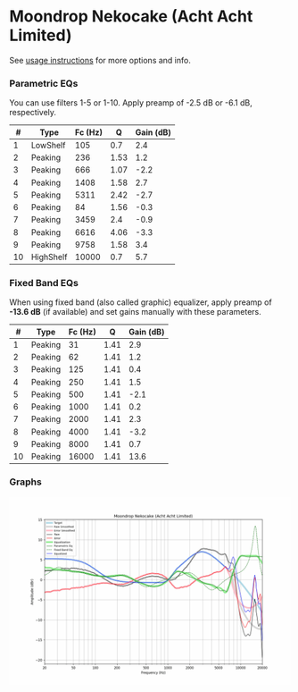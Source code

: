 # Moondrop Nekocake (Acht Acht Limited)
See [usage instructions](https://github.com/jaakkopasanen/AutoEq#usage) for more options and info.

### Parametric EQs
You can use filters 1-5 or 1-10. Apply preamp of -2.5 dB or -6.1 dB, respectively.

|   # | Type      |   Fc (Hz) |    Q |   Gain (dB) |
|-----|-----------|-----------|------|-------------|
|   1 | LowShelf  |       105 | 0.7  |         2.4 |
|   2 | Peaking   |       236 | 1.53 |         1.2 |
|   3 | Peaking   |       666 | 1.07 |        -2.2 |
|   4 | Peaking   |      1408 | 1.58 |         2.7 |
|   5 | Peaking   |      5311 | 2.42 |        -2.7 |
|   6 | Peaking   |        84 | 1.56 |        -0.3 |
|   7 | Peaking   |      3459 | 2.4  |        -0.9 |
|   8 | Peaking   |      6616 | 4.06 |        -3.3 |
|   9 | Peaking   |      9758 | 1.58 |         3.4 |
|  10 | HighShelf |     10000 | 0.7  |         5.7 |

### Fixed Band EQs
When using fixed band (also called graphic) equalizer, apply preamp of **-13.6 dB** (if available) and set gains manually with these parameters.

|   # | Type    |   Fc (Hz) |    Q |   Gain (dB) |
|-----|---------|-----------|------|-------------|
|   1 | Peaking |        31 | 1.41 |         2.9 |
|   2 | Peaking |        62 | 1.41 |         1.2 |
|   3 | Peaking |       125 | 1.41 |         0.4 |
|   4 | Peaking |       250 | 1.41 |         1.5 |
|   5 | Peaking |       500 | 1.41 |        -2.1 |
|   6 | Peaking |      1000 | 1.41 |         0.2 |
|   7 | Peaking |      2000 | 1.41 |         2.3 |
|   8 | Peaking |      4000 | 1.41 |        -3.2 |
|   9 | Peaking |      8000 | 1.41 |         0.7 |
|  10 | Peaking |     16000 | 1.41 |        13.6 |

### Graphs
![](./Moondrop%20Nekocake%20(Acht%20Acht%20Limited).png)

